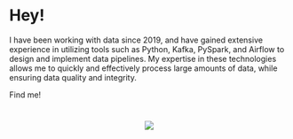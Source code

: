# Hey!

I have been working with data since 2019, and have gained extensive experience in utilizing tools such as Python, Kafka, PySpark, and Airflow to design and implement data pipelines. My expertise in these technologies allows me to quickly and effectively process large amounts of data, while ensuring data quality and integrity.

Find me!

#
<div align="center">
        <a href="https://www.linkedin.com/in//pedro-goulart-rodrigues/" target="_blank"><img src="https://img.shields.io/badge/-LinkedIn-%230077B5?style=for-the-badge&logo=linkedin&logoColor=white" target="_blank"></a> 
</div>
